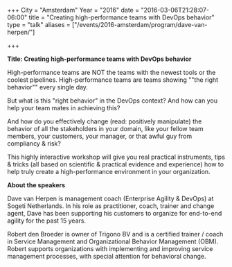 +++
City = "Amsterdam"
Year = "2016"
date = "2016-03-06T21:28:07-06:00"
title = "Creating high-performance teams with DevOps behavior"
type = "talk"
aliases = ["/events/2016-amsterdam/program/dave-van-herpen/"]

+++

<div class="col-12">
<p><strong>Title: Creating high-performance teams with DevOps behavior</strong></p>

<p>
High-performance teams are NOT the teams with the newest tools or the coolest pipelines. High-performance teams are teams showing ""the right behavior"" every single day.
</p>

<p>
But what is this "right behavior" in the DevOps context? And how can you help your team mates in achieving this?
</p>

<p>
 And how do you effectively change (read: positively manipulate) the behavior of all the stakeholders in your domain, like your fellow team members, your customers, your manager, or that awful guy from compliancy & risk?
</p>

<p>
 This highly interactive workshop will give you real practical instruments, tips & tricks (all based on scientific & practical evidence and experience) how to help truly create a high-performance environment in your organization.
</p>

<p><strong>About the speakers</strong></p>
<p>Dave van Herpen is management coach (Enterprise Agility & DevOps) at Sogeti Netherlands. In his role as practitioner, coach, trainer and change agent, Dave has been supporting his customers to organize for end-to-end agility for the past 15 years.</p>

<p>Robert den Broeder is owner of Trigono BV and is a certified trainer / coach in Service Management and Organizational Behavior Management (OBM). Robert supports organizations with implementing and improving service management processes, with special attention for behavioral change.</p>

</div>
